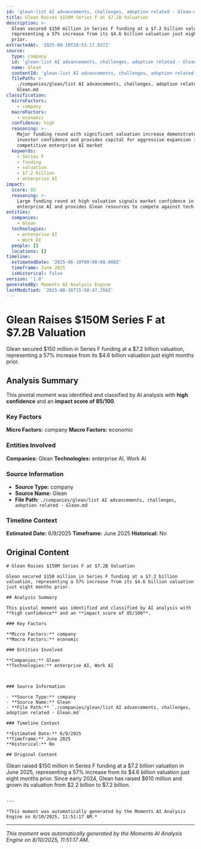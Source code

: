 ```yaml
---
id: 'glean-list AI advancements, challenges, adoption related - Glean-moment-1'
title: Glean Raises $150M Series F at $7.2B Valuation
description: >-
  Glean secured $150 million in Series F funding at a $7.2 billion valuation,
  representing a 57% increase from its $4.6 billion valuation just eight months
  prior.
extractedAt: '2025-08-10T18:51:17.837Z'
source:
  type: company
  id: 'glean-list AI advancements, challenges, adoption related - Glean'
  name: Glean
  contentId: 'glean-list AI advancements, challenges, adoption related - Glean'
  filePath: >-
    ./companies/glean/list AI advancements, challenges, adoption related -
    Glean.md
classification:
  microFactors:
    - company
  macroFactors:
    - economic
  confidence: high
  reasoning: >-
    Major funding round with significant valuation increase demonstrates strong
    investor confidence and provides capital for aggressive expansion in the
    competitive enterprise AI market
  keywords:
    - Series F
    - funding
    - valuation
    - $7.2 billion
    - enterprise AI
impact:
  score: 85
  reasoning: >-
    Large funding round at high valuation signals market confidence in
    enterprise AI and provides Glean resources to compete against tech giants
entities:
  companies:
    - Glean
  technologies:
    - enterprise AI
    - Work AI
  people: []
  locations: []
timeline:
  estimatedDate: '2025-06-10T00:00:00.000Z'
  timeframe: June 2025
  isHistorical: false
version: '1.0'
generatedBy: Moments AI Analysis Engine
lastModified: '2025-08-16T15:50:47.256Z'
---
```

# Glean Raises $150M Series F at $7.2B Valuation

Glean secured $150 million in Series F funding at a $7.2 billion valuation, representing a 57% increase from its $4.6 billion valuation just eight months prior.

## Analysis Summary

This pivotal moment was identified and classified by AI analysis with **high confidence** and an **impact score of 85/100**.

### Key Factors

**Micro Factors:** company
**Macro Factors:** economic

### Entities Involved

**Companies:** Glean
**Technologies:** enterprise AI, Work AI



### Source Information

- **Source Type:** company
- **Source Name:** Glean
- **File Path:** `./companies/glean/list AI advancements, challenges, adoption related - Glean.md`

### Timeline Context

**Estimated Date:** 6/9/2025
**Timeframe:** June 2025
**Historical:** No

## Original Content

```
# Glean Raises $150M Series F at $7.2B Valuation

Glean secured $150 million in Series F funding at a $7.2 billion valuation, representing a 57% increase from its $4.6 billion valuation just eight months prior.

## Analysis Summary

This pivotal moment was identified and classified by AI analysis with **high confidence** and an **impact score of 85/100**.

### Key Factors

**Micro Factors:** company
**Macro Factors:** economic

### Entities Involved

**Companies:** Glean
**Technologies:** enterprise AI, Work AI



### Source Information

- **Source Type:** company
- **Source Name:** Glean
- **File Path:** `./companies/glean/list AI advancements, challenges, adoption related - Glean.md`

### Timeline Context

**Estimated Date:** 6/9/2025
**Timeframe:** June 2025
**Historical:** No

## Original Content

```
Glean raised $150 million in Series F funding at a $7.2 billion valuation in June 2025, representing a 57% increase from its $4.6 billion valuation just eight months prior. Since early 2024, Glean has raised $610 million and grown its valuation from $2.2 billion to $7.2 billion.
```

---

*This moment was automatically generated by the Moments AI Analysis Engine on 8/10/2025, 11:51:17 AM.*

```

---

*This moment was automatically generated by the Moments AI Analysis Engine on 8/10/2025, 11:51:17 AM.*

